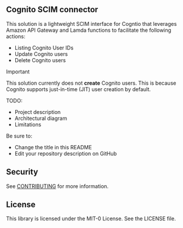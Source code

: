 ## Cognito SCIM connector

This solution is a lightweight SCIM interface for Cogntio that leverages Amazon API Gateway and Lamda functions to facilitate the following actions: 
- Listing Cognito User IDs
- Update Cognito users
- Delete Cognito users

>[!IMPORTANT]
> This solution currently does not **create** Cognito users. This is because Cognito supports just-in-time (JIT) user creation by default.


TODO: 
- Project description
- Architectural diagram
- Limitations

Be sure to:

* Change the title in this README
* Edit your repository description on GitHub

## Security

See [CONTRIBUTING](CONTRIBUTING.md#security-issue-notifications) for more information.

## License

This library is licensed under the MIT-0 License. See the LICENSE file.

